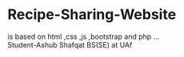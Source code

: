 # Recipe-Sharing-Website
 is based on html ,css ,js ,bootstrap and php ...<br>
 Student-Ashub Shafqat
 BS(SE) at UAf 
